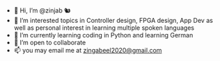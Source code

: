 - 👋 Hi, I’m @zinjab 🐿️
- 👀 I’m interested topics in Controller design, FPGA design, App Dev as well as personal interest in learning multiple spoken languages
- 🌱 I’m currently learning coding in Python and learning German 
- 💞️ I’m open to collaborate
- 📫 you may email me at  zingabeel2020@gmail.com

<!---
zinjab/zinjab is a ✨ special ✨ repository because its `README.md` (this file) appears on your GitHub profile.
You can click the Preview link to take a look at your changes.
--->
